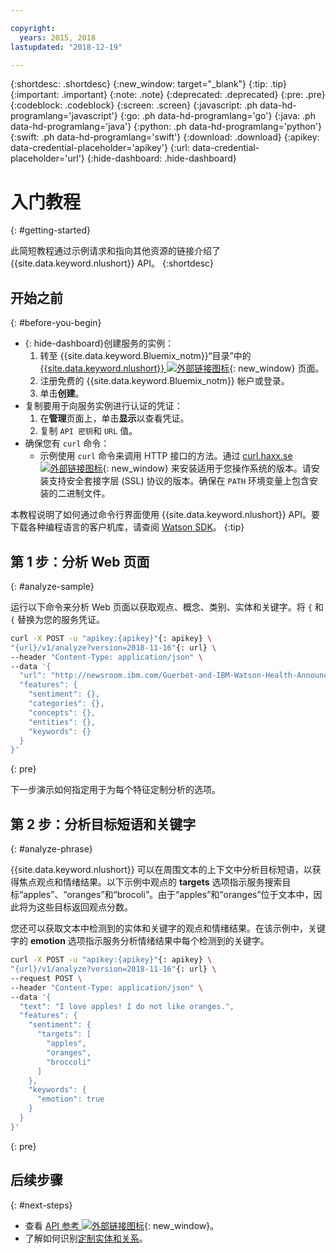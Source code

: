```yaml
---

copyright:
  years: 2015, 2018
lastupdated: "2018-12-19"

---
```


{:shortdesc: .shortdesc}
{:new_window: target="_blank"}
{:tip: .tip}
{:important: .important}
{:note: .note}
{:deprecated: .deprecated}
{:pre: .pre}
{:codeblock: .codeblock}
{:screen: .screen}
{:javascript: .ph data-hd-programlang='javascript'}
{:go: .ph data-hd-programlang='go'}
{:java: .ph data-hd-programlang='java'}
{:python: .ph data-hd-programlang='python'}
{:swift: .ph data-hd-programlang='swift'}
{:download: .download}
{:apikey: data-credential-placeholder='apikey'}
{:url: data-credential-placeholder='url'}
{:hide-dashboard: .hide-dashboard}

# 入门教程
{: #getting-started}

此简短教程通过示例请求和指向其他资源的链接介绍了 {{site.data.keyword.nlushort}} API。
{:shortdesc}

## 开始之前
{: #before-you-begin}

- {: hide-dashboard}创建服务的实例：
    1.  转至 {{site.data.keyword.Bluemix_notm}}“目录”中的 [{{site.data.keyword.nlushort}} ![外部链接图标](../../icons/launch-glyph.svg "外部链接图标")](https://{DomainName}/catalog/services/natural-language-understanding){: new_window} 页面。
    2.  注册免费的 {{site.data.keyword.Bluemix_notm}} 帐户或登录。
    3.  单击**创建**。
- 复制要用于向服务实例进行认证的凭证：
    1.  在**管理**页面上，单击**显示**以查看凭证。
    2.  复制 `API 密钥`和 `URL` 值。
- 确保您有 `curl` 命令：
    - 示例使用 `curl` 命令来调用 HTTP 接口的方法。通过 [curl.haxx.se ![外部链接图标](../../icons/launch-glyph.svg "外部链接图标")](https://curl.haxx.se/){: new_window} 来安装适用于您操作系统的版本。请安装支持安全套接字层 (SSL) 协议的版本。确保在 `PATH` 环境变量上包含安装的二进制文件。

本教程说明了如何通过命令行界面使用 {{site.data.keyword.nlushort}} API。要下载各种编程语言的客户机库，请查阅 [Watson SDK](/docs/services/natural-language-understanding?topic=watson-using-sdks#using-sdks)。
{:tip}

## 第 1 步：分析 Web 页面
{: #analyze-sample}

运行以下命令来分析 Web 页面以获取观点、概念、类别、实体和关键字。<span class="hide-dashboard">将 `{` 和 `{` 替换为您的服务凭证。</span>

```bash
curl -X POST -u "apikey:{apikey}"{: apikey} \
"{url}/v1/analyze?version=2018-11-16"{: url} \
--header "Content-Type: application/json" \
--data '{
  "url": "http://newsroom.ibm.com/Guerbet-and-IBM-Watson-Health-Announce-Strategic-Partnership-for-Artificial-Intelligence-in-Medical-Imaging-Liver",
  "features": {
    "sentiment": {},
    "categories": {},
    "concepts": {},
    "entities": {},
    "keywords": {}
  }
}'
```
{: pre}

下一步演示如何指定用于为每个特征定制分析的选项。

## 第 2 步：分析目标短语和关键字
{: #analyze-phrase}

{{site.data.keyword.nlushort}} 可以在周围文本的上下文中分析目标短语，以获得焦点观点和情绪结果。以下示例中观点的 **targets** 选项指示服务搜索目标“apples”、“oranges”和“brocoli”。由于“apples”和“oranges”位于文本中，因此将为这些目标返回观点分数。

您还可以获取文本中检测到的实体和关键字的观点和情绪结果。在该示例中，关键字的 **emotion** 选项指示服务分析情绪结果中每个检测到的关键字。

```bash
curl -X POST -u "apikey:{apikey}"{: apikey} \
"{url}/v1/analyze?version=2018-11-16"{: url} \
--request POST \
--header "Content-Type: application/json" \
--data '{
  "text": "I love apples! I do not like oranges.",
  "features": {
    "sentiment": {
      "targets": [
        "apples",
        "oranges",
        "broccoli"
      ]
    },
    "keywords": {
      "emotion": true
    }
  }
}'
```
{: pre}

## 后续步骤
{: #next-steps}

- 查看 [API 参考 ![外部链接图标](../../icons/launch-glyph.svg "外部链接图标")](https://{DomainName}/apidocs/natural-language-understanding){: new_window}。
- 了解如何识别[定制实体和关系](/docs/services/natural-language-understanding?topic=natural-language-understanding-customizing)。
